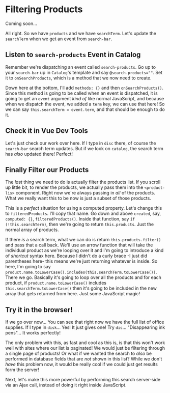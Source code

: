 # Filtering Products

Coming soon...

All right. So we have `products` and we have `searchTerm`. Let's update the
`searchTerm` when we get an event from `search-bar`.

## Listen to `search-products` Event in Catalog

Remember we're dispatching
an event called `search-products`. Go up to your `search-bar` up in `Catalog`'s
template and say `@search-products=""`. Set it to `onSearchProducts`, which
is a method that we now need to create.

Down here at the bottom, I'll add `methods: {}` and then `onSearchProducts()`.
Since this method is going to be called when an event is dispatched, it is going
to get an `event` argument *kind of* like normal JavaScript, and because when we
dispatch the event, we added a `term` key, we can use that here! So we can say
`this.searchTerm = event.term`, and that should be enough to do it.

## Check it in Vue Dev Tools

Let's just check our work over here. If I type in `disc` there, of course the
`search-bar` search term updates. But if we look on `catalog`, the search term
has *also* updated there! Perfect!

## Finally Filter our Products

The *last* thing we need to do is actually filter the products list. If you
scroll up little bit, to render the products, we actually pass them into the
`<product-lis>` component. Right now we're always passing in *all* of the
products. What we really want this to be now is just a subset of those products.

This is a *perfect* situation for using a computed property. Let's change this
to `filteredProducts`. I'll copy that name. Go down and above `created`, say,
`computed: {}`, `filteredProducts()`. Inside that function, say
`if (!this.searchTerm)`, then we're going to return `this.products`. Just the
normal array of products.

If there *is* a search term, what we can do is return `this.products.filter()`
and pass that a call back. We'll use an arrow function that will take the
individual product as we're looping over it and I'm going to introduce a kind
of *shortcut* syntax here. Because I didn't do a curly brace -I just did
parentheses here- this means we're just returning whatever is inside. So here,
I'm going to say
`product.name.toLowerCase().includes(this.searchTerm.toLowerCase())`.
There we go. Basically it's going to loop over all the products and for each
product, if `product.name.toLowerCase()` includes `this.searchTerm.toLowerCase()`
then it's going to be included in the new array that gets returned from here.
Just some JavaScript magic!

## Try it in the browser!

If we go over now... You can see that right now we have the full list of office
supplies. If I type in `disk`... Yes! It just gives one! Try `dis`...
"Disappearing ink pens"... It works perfectly!

The only problem with this, as fast and cool as this is, is that this won't work
well with sites where our list is paginated! We would just be filtering through
a single page of products! Or what if we wanted the search to *also* be
performed in database fields that are *not* shown in this list? While we don't
*have* this problem now, it would be really cool if we could just get results
form the server!

Next, let's make this more powerful by performing this search server-side via
an Ajax call, instead of doing it right inside JavaScript.
